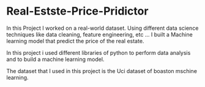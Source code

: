 # Real-Estste-Price-Pridictor
In this Project I worked on a real-world dataset. Using different data science techniques like data cleaning, feature engineering, etc ... I built a Machine learning model that predict the price of the real estate.

In this project i used different libraries of python to perform data analysis and to build a machine learning model.

  The dataset that I used in this project is the Uci dataset of boaston mschine learning.
